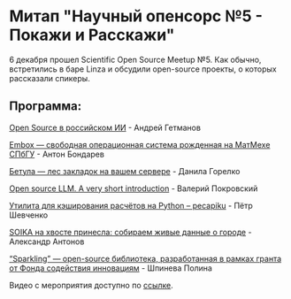 # Митап "Научный опенсорс №5 - Покажи и Расскажи"

6 декабря прошел Scientific Open Source Meetup №5. Как обычно, встретились в баре Linza и обсудили open-source проекты, о которых рассказали спикеры.

## Программа:

[Open Source в российском ИИ](./OS_Getmanov_OpenAIRussia.pdf) - Андрей Гетманов

[Embox — свободная операционная система рожденная на МатМехе СПбГУ](./OS_Bondarev_Embox.pdf) - Антон Бондарев

[Бетула — лес закладок на вашем сервере](./OS_Gorelko_Betula.pdf) - Данила Горелко

[Open source LLM. A very short introduction](./OS_Pokrovsky_OpenLLMs.pdf) - Валерий Покровский

[Утилита для кэширования расчётов на Python – pecapiku](./OS_Shevchenko_Pecapiku.pdf) - Пётр Шевченко

[SOIKA на хвосте принесла: собираем живые данные о городе](./OS_Antonov_Soika.pdf) - Александр Антонов

[“Sparkling” — open-source библиотека, разработанная в рамках гранта от Фонда содействия инновациям](./OS_Shpineva_Sparkling.pdf) - Шпинева Полина

Видео с мероприятия доступно по [ссылке](https://www.youtube.com/watch?v=vXn_spWteoY).
